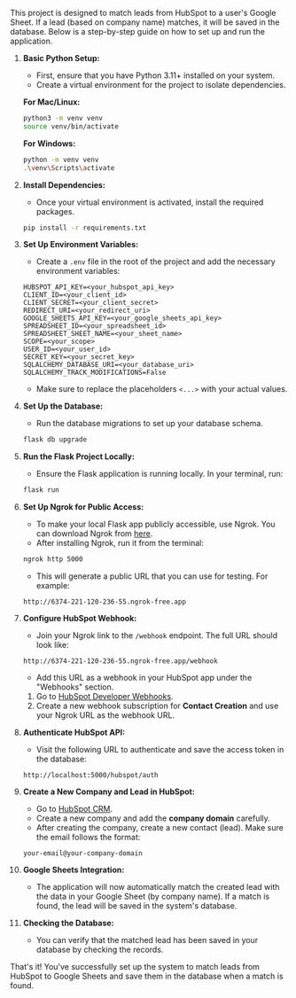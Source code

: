 This project is designed to match leads from HubSpot to a user's Google Sheet. If a lead (based on company name) matches, it will be saved in the database. Below is a step-by-step guide on how to set up and run the application.

1. **Basic Python Setup:**
    - First, ensure that you have Python 3.11+ installed on your system.
    - Create a virtual environment for the project to isolate dependencies.

    **For Mac/Linux:**
    ```bash
    python3 -m venv venv
    source venv/bin/activate
    ```

    **For Windows:**
    ```bash
    python -m venv venv
    .\venv\Scripts\activate
    ```

2. **Install Dependencies:**
    - Once your virtual environment is activated, install the required packages.

    ```bash
    pip install -r requirements.txt
    ```

3. **Set Up Environment Variables:**
    - Create a `.env` file in the root of the project and add the necessary environment variables:
    
    ```
    HUBSPOT_API_KEY=<your_hubspot_api_key>
    CLIENT_ID=<your_client_id>
    CLIENT_SECRET=<your_client_secret>
    REDIRECT_URI=<your_redirect_uri>
    GOOGLE_SHEETS_API_KEY=<your_google_sheets_api_key>
    SPREADSHEET_ID=<your_spreadsheet_id>
    SPREADSHEET_SHEET_NAME=<your_sheet_name>
    SCOPE=<your_scope>
    USER_ID=<your_user_id>
    SECRET_KEY=<your_secret_key>
    SQLALCHEMY_DATABASE_URI=<your_database_uri>
    SQLALCHEMY_TRACK_MODIFICATIONS=False
    ```

    - Make sure to replace the placeholders `<...>` with your actual values.

4. **Set Up the Database:**
    - Run the database migrations to set up your database schema.

    ```bash
    flask db upgrade
    ```

5. **Run the Flask Project Locally:**
    - Ensure the Flask application is running locally. In your terminal, run:

    ```bash
    flask run
    ```

6. **Set Up Ngrok for Public Access:**
    - To make your local Flask app publicly accessible, use Ngrok. You can download Ngrok from [here](https://ngrok.com/).
    - After installing Ngrok, run it from the terminal:

    ```bash
    ngrok http 5000
    ```

    - This will generate a public URL that you can use for testing. For example:
    ```
    http://6374-221-120-236-55.ngrok-free.app
    ```

7. **Configure HubSpot Webhook:**
    - Join your Ngrok link to the `/webhook` endpoint. The full URL should look like:
    ```
    http://6374-221-120-236-55.ngrok-free.app/webhook
    ```

    - Add this URL as a webhook in your HubSpot app under the "Webhooks" section.

    1. Go to [HubSpot Developer Webhooks](https://app.hubspot.com/developer/application/webhooks).
    2. Create a new webhook subscription for **Contact Creation** and use your Ngrok URL as the webhook URL.

8. **Authenticate HubSpot API:**
    - Visit the following URL to authenticate and save the access token in the database:
    ```
    http://localhost:5000/hubspot/auth
    ```

9. **Create a New Company and Lead in HubSpot:**
    - Go to [HubSpot CRM](https://app.hubspot.com/contacts/).
    - Create a new company and add the **company domain** carefully.
    - After creating the company, create a new contact (lead). Make sure the email follows the format:
    ```
    your-email@your-company-domain
    ```

10. **Google Sheets Integration:**
    - The application will now automatically match the created lead with the data in your Google Sheet (by company name). If a match is found, the lead will be saved in the system's database.

11. **Checking the Database:**
    - You can verify that the matched lead has been saved in your database by checking the records.

That's it! You've successfully set up the system to match leads from HubSpot to Google Sheets and save them in the database when a match is found.
